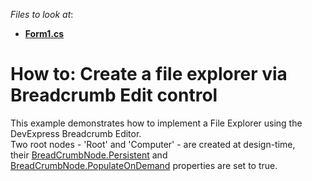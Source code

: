 <!-- default file list -->
*Files to look at*:

* **[Form1.cs](./CS/FileNavigator/Form1.cs)**
<!-- default file list end -->
# How to: Create a file explorer via Breadcrumb Edit control


This example demonstrates how to implement a File Explorer using the DevExpress Breadcrumb Editor.<br />Two root nodes - 'Root' and 'Computer' - are created at design-time, their <a href="https://documentation.devexpress.com/#WindowsForms/DevExpressXtraEditorsBreadCrumbNode_Persistenttopic">BreadCrumbNode.Persistent</a> and <a href="https://documentation.devexpress.com/#WindowsForms/DevExpressXtraEditorsBreadCrumbNode_PopulateOnDemandtopic">BreadCrumbNode.PopulateOnDemand</a> properties are set to true.

<br/>


